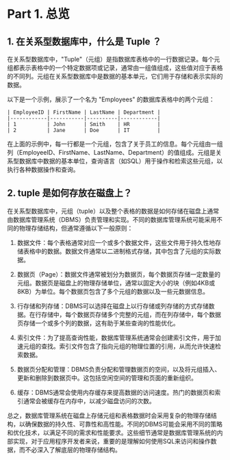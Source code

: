 # Part 1. 总览


## 1. 在关系型数据库中，什么是 Tuple ？

在关系型数据库中，"Tuple"（元组）是指数据库表格中的一行数据记录。每个元组都表示表格中的一个特定数据项或记录，通常由一组值组成，这些值对应于表格的不同列。元组在关系型数据库中是数据的基本单元，它们用于存储和表示实际的数据。

以下是一个示例，展示了一个名为 "Employees" 的数据库表格中的两个元组：

```
| EmployeeID | FirstName | LastName | Department |
|------------|-----------|----------|------------|
| 1          | John      | Smith    | HR         |
| 2          | Jane      | Doe      | IT         |
```

在上面的示例中，每一行都是一个元组，包含了关于员工的信息。每个元组由一组列（EmployeeID、FirstName、LastName、Department）的值组成。元组是关系型数据库中数据的基本单位，查询语言（如SQL）用于操作和检索这些元组，以执行各种数据操作和查询。


## 2. tuple 是如何存放在磁盘上？

在关系型数据库中，元组（tuple）以及整个表格的数据是如何存储在磁盘上通常由数据库管理系统（DBMS）负责管理和实现。不同的数据库管理系统可能采用不同的物理存储结构，但通常遵循以下一般原则：

1. 数据文件：每个表格通常对应一个或多个数据文件，这些文件用于持久性地存储表格中的数据。数据文件通常以二进制格式存储，其中包含了元组的实际数据。

2. 数据页（Page）：数据文件通常被划分为数据页，每个数据页存储一定数量的元组。数据页是磁盘上的物理存储单位，通常以固定大小的块（例如4KB或8KB）为单位。每个数据页包含了多个元组的数据以及一些元数据信息。

3. 行存储和列存储：DBMS可以选择在磁盘上以行存储或列存储的方式存储数据。在行存储中，每个数据页存储多个完整的元组，而在列存储中，每个数据页存储一个或多个列的数据，这有助于某些查询的性能优化。

4. 索引文件：为了提高查询性能，数据库管理系统通常会创建索引文件，用于加速元组的查找。索引文件包含了指向元组的物理位置的引用，从而允许快速检索数据。

5. 数据页分配和管理：DBMS负责分配和管理数据页的空间，以及将元组插入、更新和删除到数据页中。这包括空闲空间的管理和页面的重新组织。

6. 缓存：DBMS通常会使用内存缓存来提高数据的访问速度。热门的数据页和索引通常会被缓存在内存中，以减少磁盘访问的次数。

总之，数据库管理系统在磁盘上存储元组和表格数据时会采用复杂的物理存储结构，以确保数据的持久性、可靠性和高性能。不同的DBMS可能会采用不同的策略和优化技术，以满足不同的需求和性能要求。这些细节通常是数据库管理系统的内部实现，对于应用程序开发者来说，重要的是理解如何使用SQL来访问和操作数据，而不必深入了解底层的物理存储结构。


